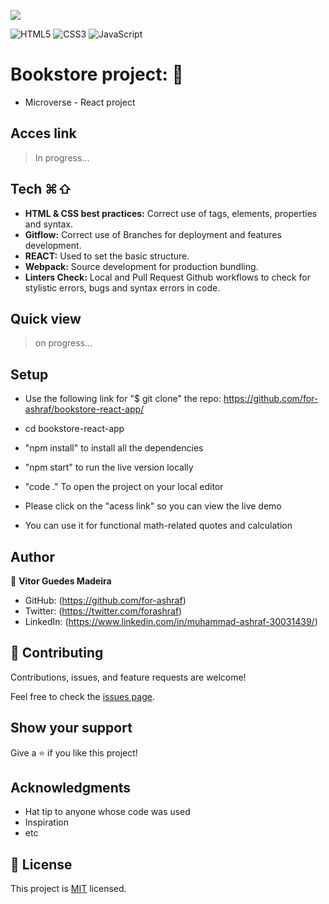 ![](https://img.shields.io/badge/Microverse-blueviolet)

![HTML5](https://img.shields.io/badge/html5-%23E34F26.svg?style=for-the-badge&logo=html5&logoColor=white) ![CSS3](https://img.shields.io/badge/css3-%231572B6.svg?style=for-the-badge&logo=css3&logoColor=white) ![JavaScript](https://img.shields.io/badge/javascript-%23323330.svg?style=for-the-badge&logo=javascript&logoColor=%23F7DF1E)
# Bookstore project: 🔢
- Microverse - React project

## Acces link
> In progress...

## Tech ⌘⇧
- **HTML & CSS best practices:** Correct use of tags, elements, properties and syntax.
- **Gitflow:**  Correct use of Branches for deployment and features development.
- **REACT:**  Used to set the basic structure.
- **Webpack:**  Source development for production bundling.
- **Linters Check:** Local and Pull Request Github workflows to check for stylistic errors, bugs and syntax errors in code.

## Quick view
> on progress...

## Setup

- Use the following link for "$ git clone" the repo:
https://github.com/for-ashraf/bookstore-react-app/
- cd bookstore-react-app
- "npm install" to install all the dependencies
- "npm start" to run the live version locally
- "code ." To open the project on your local editor

- Please click on the "acess link" so you can view the live demo
- You can use it for functional math-related quotes and calculation

## Author

👤 **Vitor Guedes Madeira**
- GitHub: (https://github.com/for-ashraf)
- Twitter: (https://twitter.com/forashraf)
- LinkedIn: (https://www.linkedin.com/in/muhammad-ashraf-30031439/)

## 🤝 Contributing

Contributions, issues, and feature requests are welcome!

Feel free to check the [issues page](../../issues/).

## Show your support

Give a ⭐️ if you like this project!

## Acknowledgments

- Hat tip to anyone whose code was used
- Inspiration
- etc

## 📝 License

This project is [MIT](./MIT.md) licensed.